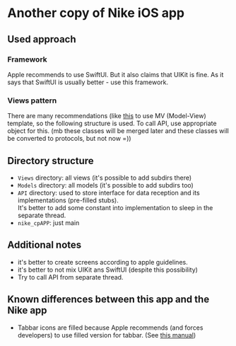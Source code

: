 # Another copy of Nike iOS app

## Used approach

### Framework

Apple recommends to use SwiftUI. But it also claims that UIKit is fine. 
As it says that SwiftUI is usually better - use this framework.

### Views pattern

There are many recommendations (like [this](https://developer.apple.com/forums/thread/699003) to use MV (Model-View) template, so the following structure is used.
To call API, use appropriate object for this. (mb these classes will be merged later and these classes will be converted to protocols, but not now =))


## Directory structure

- `Views` directory: all views (it's possible to add subdirs there)
- `Models` directory: all models (it's possible to add subdirs too)
- `API` directory: used to store interface for data reception and its implementations (pre-filled stubs).  
  It's better to add some constant into implementation to sleep in the separate thread.
- `nike_cpAPP`: just main


## Additional notes

- it's better to create screens according to apple guidelines.
- it's better to not mix UIKit ans SwiftUI (despite this possibility)
- Try to call API from separate thread.

## Known differences between this app and the Nike app

- Tabbar icons are filled because Apple recommends (and forces developers) to use filled version for tabbar. (See [this manual](https://developer.apple.com/design/human-interface-guidelines/tab-bars))
